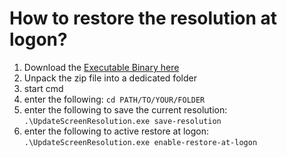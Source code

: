 # How to restore the resolution at logon?

 1. Download the [Executable Binary here](https://github.com/qxsch/ScreenResolution/raw/master/Binary/Executable.zip)
 2. Unpack the zip file into a dedicated folder
 3. start cmd
 4. enter the following: ```cd PATH/TO/YOUR/FOLDER```
 5. enter the following to save the current resolution: ```.\UpdateScreenResolution.exe save-resolution```
 6. enter the following to active restore at logon:  ```.\UpdateScreenResolution.exe enable-restore-at-logon```
 
 
